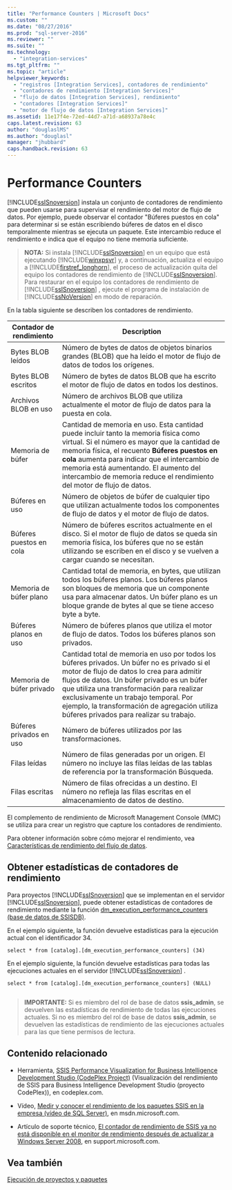 ```yaml
---
title: "Performance Counters | Microsoft Docs"
ms.custom: ""
ms.date: "08/27/2016"
ms.prod: "sql-server-2016"
ms.reviewer: ""
ms.suite: ""
ms.technology: 
  - "integration-services"
ms.tgt_pltfrm: ""
ms.topic: "article"
helpviewer_keywords: 
  - "registros [Integration Services], contadores de rendimiento"
  - "contadores de rendimiento [Integration Services]"
  - "flujo de datos [Integration Services], rendimiento"
  - "contadores [Integration Services]"
  - "motor de flujo de datos [Integration Services]"
ms.assetid: 11e17f4e-72ed-44d7-a71d-a68937a78e4c
caps.latest.revision: 63
author: "douglaslMS"
ms.author: "douglasl"
manager: "jhubbard"
caps.handback.revision: 63
---
```

# Performance Counters
  [!INCLUDE[ssISnoversion](../../includes/ssisnoversion-md.md)] instala un conjunto de contadores de rendimiento que pueden usarse para supervisar el rendimiento del motor de flujo de datos. Por ejemplo, puede observar el contador "Búferes puestos en cola" para determinar si se están escribiendo búferes de datos en el disco temporalmente mientras se ejecuta un paquete. Este intercambio reduce el rendimiento e indica que el equipo no tiene memoria suficiente.  
  
> **NOTA:** Si instala [!INCLUDE[ssISnoversion](../../includes/ssisnoversion-md.md)] en un equipo que está ejecutando [!INCLUDE[winxpsvr](../../includes/winxpsvr-md.md)] y, a continuación, actualiza el equipo a [!INCLUDE[firstref_longhorn](../../includes/firstref-longhorn-md.md)], el proceso de actualización quita del equipo los contadores de rendimiento de [!INCLUDE[ssISnoversion](../../includes/ssisnoversion-md.md)]. Para restaurar en el equipo los contadores de rendimiento de [!INCLUDE[ssISnoversion](../../includes/ssisnoversion-md.md)] , ejecute el programa de instalación de [!INCLUDE[ssNoVersion](../../includes/ssnoversion-md.md)] en modo de reparación.  
  
 En la tabla siguiente se describen los contadores de rendimiento.  
  
|Contador de rendimiento|Description|  
|-------------------------|-----------------|  
|Bytes BLOB leídos|Número de bytes de datos de objetos binarios grandes (BLOB) que ha leído el motor de flujo de datos de todos los orígenes.|  
|Bytes BLOB escritos|Número de bytes de datos BLOB que ha escrito el motor de flujo de datos en todos los destinos.|  
|Archivos BLOB en uso|Número de archivos BLOB que utiliza actualmente el motor de flujo de datos para la puesta en cola.|  
|Memoria de búfer|Cantidad de memoria en uso. Esta cantidad puede incluir tanto la memoria física como virtual. Si el número es mayor que la cantidad de memoria física, el recuento **Búferes puestos en cola** aumenta para indicar que el intercambio de memoria está aumentando. El aumento del intercambio de memoria reduce el rendimiento del motor de flujo de datos.|  
|Búferes en uso|Número de objetos de búfer de cualquier tipo que utilizan actualmente todos los componentes de flujo de datos y el motor de flujo de datos.|  
|Búferes puestos en cola|Número de búferes escritos actualmente en el disco. Si el motor de flujo de datos se queda sin memoria física, los búferes que no se están utilizando se escriben en el disco y se vuelven a cargar cuando se necesitan.|  
|Memoria de búfer plano|Cantidad total de memoria, en bytes, que utilizan todos los búferes planos. Los búferes planos son bloques de memoria que un componente usa para almacenar datos. Un búfer plano es un bloque grande de bytes al que se tiene acceso byte a byte.|  
|Búferes planos en uso|Número de búferes planos que utiliza el motor de flujo de datos. Todos los búferes planos son privados.|  
|Memoria de búfer privado|Cantidad total de memoria en uso por todos los búferes privados. Un búfer no es privado si el motor de flujo de datos lo crea para admitir flujos de datos. Un búfer privado es un búfer que utiliza una transformación para realizar exclusivamente un trabajo temporal. Por ejemplo, la transformación de agregación utiliza búferes privados para realizar su trabajo.|  
|Búferes privados en uso|Número de búferes utilizados por las transformaciones.|  
|Filas leídas|Número de filas generadas por un origen. El número no incluye las filas leídas de las tablas de referencia por la transformación Búsqueda.|  
|Filas escritas|Número de filas ofrecidas a un destino. El número no refleja las filas escritas en el almacenamiento de datos de destino.|  
  
 El complemento de rendimiento de Microsoft Management Console (MMC) se utiliza para crear un registro que capture los contadores de rendimiento.  
  
 Para obtener información sobre cómo mejorar el rendimiento, vea [Características de rendimiento del flujo de datos](../../integration-services/data-flow/data-flow-performance-features.md).  
  
## Obtener estadísticas de contadores de rendimiento  
 Para proyectos [!INCLUDE[ssISnoversion](../../includes/ssisnoversion-md.md)] que se implementan en el servidor [!INCLUDE[ssISnoversion](../../includes/ssisnoversion-md.md)], puede obtener estadísticas de contadores de rendimiento mediante la función [dm_execution_performance_counters &#40;base de datos de SSISDB&#41;](../Topic/dm_execution_performance_counters%20\(SSISDB%20Database\).md).  
  
 En el ejemplo siguiente, la función devuelve estadísticas para la ejecución actual con el identificador 34.  
  
```  
select * from [catalog].[dm_execution_performance_counters] (34)  
```  
  
 En el ejemplo siguiente, la función devuelve estadísticas para todas las ejecuciones actuales en el servidor [!INCLUDE[ssISnoversion](../../includes/ssisnoversion-md.md)] .  
  
```  
select * from [catalog].[dm_execution_performance_counters] (NULL)  
  
```  
  
> **IMPORTANTE:** Si es miembro del rol de base de datos **ssis_admin**, se devuelven las estadísticas de rendimiento de todas las ejecuciones actuales.  Si no es miembro del rol de base de datos **ssis_admin**, se devuelven las estadísticas de rendimiento de las ejecuciones actuales para las que tiene permisos de lectura.  
  
## Contenido relacionado  
  
-   Herramienta, [SSIS Performance Visualization for Business Intelligence Development Studio (CodePlex Project)](http://go.microsoft.com/fwlink/?LinkId=146626) (Visualización del rendimiento de SSIS para Business Intelligence Development Studio (proyecto CodePlex)), en codeplex.com.  
  
-   Vídeo, [Medir y conocer el rendimiento de los paquetes SSIS en la empresa (vídeo de SQL Server)](http://go.microsoft.com/fwlink/?LinkId=150497), en msdn.microsoft.com.  
  
-   Artículo de soporte técnico, [El contador de rendimiento de SSIS ya no está disponible en el monitor de rendimiento después de actualizar a Windows Server 2008](http://go.microsoft.com/fwlink/?LinkId=235319), en support.microsoft.com.  
  
## Vea también  
 [Ejecución de proyectos y paquetes](https://msdn.microsoft.com/library/ms141708.aspx)  
  
  